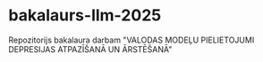 # bakalaurs-llm-2025
Repozitorijs bakalaura darbam "VALODAS MODEĻU PIELIETOJUMI DEPRESIJAS ATPAZĪŠANĀ UN ĀRSTĒŠANĀ"
